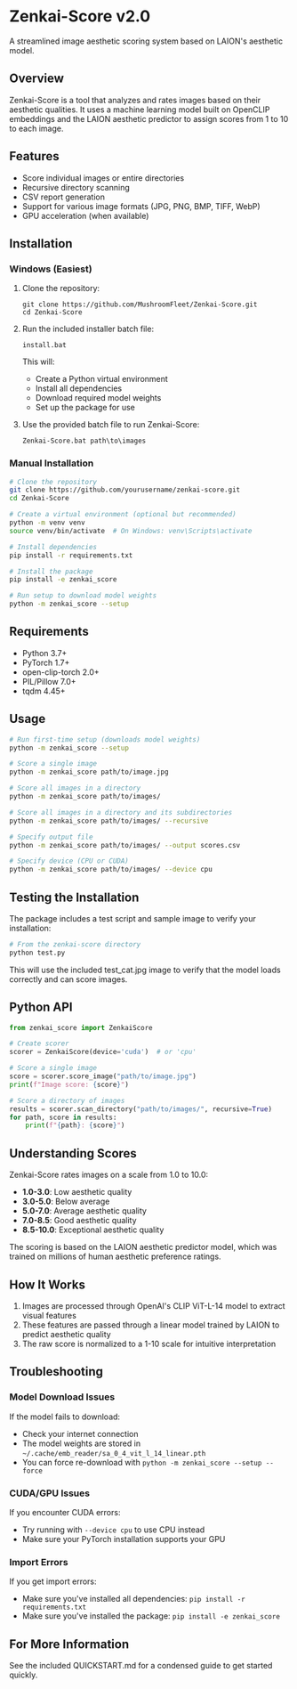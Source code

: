 # Zenkai-Score v2.0

A streamlined image aesthetic scoring system based on LAION's aesthetic model.

## Overview

Zenkai-Score is a tool that analyzes and rates images based on their aesthetic qualities. It uses a machine learning model built on OpenCLIP embeddings and the LAION aesthetic predictor to assign scores from 1 to 10 to each image.

## Features

- Score individual images or entire directories
- Recursive directory scanning
- CSV report generation
- Support for various image formats (JPG, PNG, BMP, TIFF, WebP)
- GPU acceleration (when available)

## Installation

### Windows (Easiest)

1. Clone the repository:
   ```
   git clone https://github.com/MushroomFleet/Zenkai-Score.git
   cd Zenkai-Score
   ```

2. Run the included installer batch file:
   ```
   install.bat
   ```
   This will:
   - Create a Python virtual environment
   - Install all dependencies
   - Download required model weights
   - Set up the package for use

3. Use the provided batch file to run Zenkai-Score:
   ```
   Zenkai-Score.bat path\to\images
   ```

### Manual Installation

```bash
# Clone the repository
git clone https://github.com/yourusername/zenkai-score.git
cd Zenkai-Score

# Create a virtual environment (optional but recommended)
python -m venv venv
source venv/bin/activate  # On Windows: venv\Scripts\activate

# Install dependencies
pip install -r requirements.txt

# Install the package
pip install -e zenkai_score

# Run setup to download model weights
python -m zenkai_score --setup
```

## Requirements

- Python 3.7+
- PyTorch 1.7+
- open-clip-torch 2.0+
- PIL/Pillow 7.0+
- tqdm 4.45+

## Usage

```bash
# Run first-time setup (downloads model weights)
python -m zenkai_score --setup

# Score a single image
python -m zenkai_score path/to/image.jpg

# Score all images in a directory
python -m zenkai_score path/to/images/

# Score all images in a directory and its subdirectories
python -m zenkai_score path/to/images/ --recursive

# Specify output file
python -m zenkai_score path/to/images/ --output scores.csv

# Specify device (CPU or CUDA)
python -m zenkai_score path/to/images/ --device cpu
```

## Testing the Installation

The package includes a test script and sample image to verify your installation:

```bash
# From the zenkai-score directory
python test.py
```

This will use the included test_cat.jpg image to verify that the model loads correctly and can score images.

## Python API

```python
from zenkai_score import ZenkaiScore

# Create scorer
scorer = ZenkaiScore(device='cuda')  # or 'cpu'

# Score a single image
score = scorer.score_image("path/to/image.jpg")
print(f"Image score: {score}")

# Score a directory of images
results = scorer.scan_directory("path/to/images/", recursive=True)
for path, score in results:
    print(f"{path}: {score}")
```

## Understanding Scores

Zenkai-Score rates images on a scale from 1.0 to 10.0:

- **1.0-3.0**: Low aesthetic quality
- **3.0-5.0**: Below average
- **5.0-7.0**: Average aesthetic quality
- **7.0-8.5**: Good aesthetic quality
- **8.5-10.0**: Exceptional aesthetic quality

The scoring is based on the LAION aesthetic predictor model, which was trained on millions of human aesthetic preference ratings.

## How It Works

1. Images are processed through OpenAI's CLIP ViT-L-14 model to extract visual features
2. These features are passed through a linear model trained by LAION to predict aesthetic quality
3. The raw score is normalized to a 1-10 scale for intuitive interpretation

## Troubleshooting

### Model Download Issues

If the model fails to download:
- Check your internet connection
- The model weights are stored in `~/.cache/emb_reader/sa_0_4_vit_l_14_linear.pth`
- You can force re-download with `python -m zenkai_score --setup --force`

### CUDA/GPU Issues

If you encounter CUDA errors:
- Try running with `--device cpu` to use CPU instead
- Make sure your PyTorch installation supports your GPU

### Import Errors

If you get import errors:
- Make sure you've installed all dependencies: `pip install -r requirements.txt`
- Make sure you've installed the package: `pip install -e zenkai_score`

## For More Information

See the included QUICKSTART.md for a condensed guide to get started quickly.
